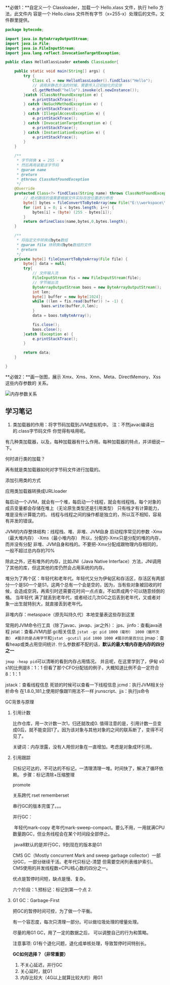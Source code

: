 **必做1：**自定义一个 Classloader，加载一个 Hello.xlass 文件，执行 hello 方法，此文件内
容是一个 Hello.class 文件所有字节（x=255-x）处理后的文件。文件群里提供。

```java
package bytecode;

import java.io.ByteArrayOutputStream;
import java.io.File;
import java.io.FileInputStream;
import java.lang.reflect.InvocationTargetException;

public class HelloXlassLoader extends ClassLoader{

    public static void main(String[] args) {
        try {
            Class cl = new HelloXlassLoader().findClass("Hello");
            // 调用非静态方法的时候，需要传入已初始化的实体
            cl.getMethod("hello").invoke(cl.newInstance());
        }catch (ClassNotFoundException e) {
            e.printStackTrace();
        } catch (NoSuchMethodException e) {
            e.printStackTrace();
        } catch (IllegalAccessException e) {
            e.printStackTrace();
        } catch (InvocationTargetException e) {
            e.printStackTrace();
        } catch (InstantiationException e) {
            e.printStackTrace();
        }
    }

    /**
     * 字节转换 x = 255 - x
     * 然后再用装载该字节码
     * @param name
     * @return
     * @throws ClassNotFoundException
     */
    @Override
    protected Class<?> findClass(String name) throws ClassNotFoundException {
        // 绝对路径的值需要根据文件实际存放位置进行修改
        byte[] bytes = fileConvertToByteArray(new File("E:\\workspace\\ideaWorkSpace\\Practice\\src\\main\\resources\\Hello.xlass"));
        for (int i = 0; i < bytes.length; i++) {
            bytes[i] = (byte) (255 - bytes[i]);
        }
        return defineClass(name,bytes,0,bytes.length);
    }

    /**
     * 将指定文件转换成byte数组
     * @param file 待转换成byte数组的文件
     * @return
     */
    private byte[] fileConvertToByteArray(File file) {
        byte[] data = null;
        try{
            // 文件输入流
            FileInputStream fis = new FileInputStream(file);
            // 字节输出流
            ByteArrayOutputStream baos = new ByteArrayOutputStream();
            int len;
            byte[] buffer = new byte[1024];
            while ((len = fis.read(buffer)) != -1) {
                baos.write(buffer,0,len);
            }
            data = baos.toByteArray();

            fis.close();
            baos.close();
        }catch (Exception e) {
            e.printStackTrace();
        }

        return data;
    }

}

````

**必做2：**画一张图，展示 Xmx、Xms、Xmn、Meta、DirectMemory、Xss 这些内存参数的
关系。

![内存参数关系](./内存参数关系.png)

## 学习笔记

1. 类加载器的作用：将字节码加载到JVM虚拟机中。
   注：不然javac编译出的.class字节码文件 你觉得有啥用呢。

有几种类加载器，以及，每种加载器有什么作用。每种加载器的特点，并详细说一下。

何时进行类的加载？

再有就是类加载器如何对字节码文件进行加载的。

添加引用类的方式

应用类加载器转换成URLloader



每启动一个JVM，就会有一个堆，每启动一个线程，就会有线程栈，每个对象的成员变量都会存储在堆上（无论原生类型还是引用类型）
只有栈才有计算能力，堆是没有计算能力的。
线程与线程之间的操作都是独立的，所以互不相知，容易有并发的错误。

JVM的内存整体结构：线程栈、堆、非堆、JVM自身
启动程序常见的参数 -Xmx（最大堆内存） -Xms（最小堆内存）
所以，分配的-Xmx只是分配的堆的内存，而并没有分配 非堆、JVM自身和栈的。不要把-Xmx分配成跟物理内存相同的，一般不超过总内存的70%

除此之外，还有堆外的内存，比如JNI（Java Native Interface）方法，JNI调用了其他的库，但这其他的库仍然会占用系统的内存。

堆分为了两个区：年轻代和老年代。年轻代又分为伊甸区和存活区，存活区有两部分一个是S0一个是S1，这两个总有一个会是空的，因为，当有些对象被回收的时候，会造成空洞，再索引时还需要花时间一点点查。不如弄成两个可以随意倾倒的桶。
当年轻代 满了就丢到老年代，或者经过几次GC之后丢到老年代，又或者对象一出生就特别大，就直接丢到老年代。

非堆内存：metaspace（原先叫持久代）本地变量表这些存到这里





常用的JVM命令行工具（除了javac、javap、jar之外）：
jps、jinfo：查看java进程
jstat：查看JVM内部 gc相关信息 
`jstat -gc pid 1000（毫秒） 1000（循环次数） #展示的是占用字节`和`jstat -gcutil pid 1000 1000 #展示的是百分比`
jmap：查看heap或类占用空间统计. 什么参数都不配的话，**默认的最大堆内存是内存的四分之一**

`jmap -heap pid`可以清晰的看到内存占用情况。 并且呢，在这里学到了，伊甸 s0 s1的比例是8：1：1
但看了那个CFO分配钱的例子，大概知道比例不会一定符合8：1：1

jstack：查看线程信息 死锁的时候可以查看一下线程信息
jcmd：执行JVM相关分析命令 在1.8.0_181上使用好像跟11用法不一样
jrunscript、jjs：执行js命令



GC背景与原理

1. 引用计数

   比作仓库，用一次计数一次1，归还就改成0. 值得注意的是，引用计数一旦变成0后，就不能变回1了。因为该对象与其他对象的之间的联系断了，变得不可见了。

   关键词：内存泄露，没有人用但对象在一直增加。考虑是对象成环引用。

2. 引用跟踪

   只标记可达的，不可达的不标记，一清理清理一堆。时间快了，解决了循环依赖。
   步骤：标记清除+压缩整理

   promote

   关系跨代 rset rememberset

   串行GC的版本完蛋了。。。

   并行GC：

   ​	年轻代mark-copy 老年代mark-sweep-compact。要么不用，一用就满CPU数量跑GC，但业务线程会在某个时间段全部停止。

   ​	java8默认的是并行GC，9到现在的版本是G1

   CMS GC（Mostly concurrent Mark and sweep garbage collector）一部分GC，一部分继续干活。老年代只标记-清楚 但需要空闲列表维护索引。CMS使用的并发线程数=CPU核心数的四分之一。

   优点是暂停时间短，缺点是慢、复杂。

   六个阶段：1.预标记：标记到第一个点 2.

3. G1 GC：Garbage-First

   把GC的暂停时间可控，为了做一个平衡。

   有一个容忍度，每次只清理一部分。可以做垃圾处理的增量处理。

   尽量的用G1 GC，用了一定的数据之后， 可以调整自己的行为和策略。

   注意事项: G1有个退化问题，退化成单核处理，导致暂停时间特别长。

   

   **GC如何选择？（非常重要）**

   1. 不关心延迟，并行GC
   2. 关心延时，就G1
   3. 内存比较大（4G以上就算比较大的）用G1

    

